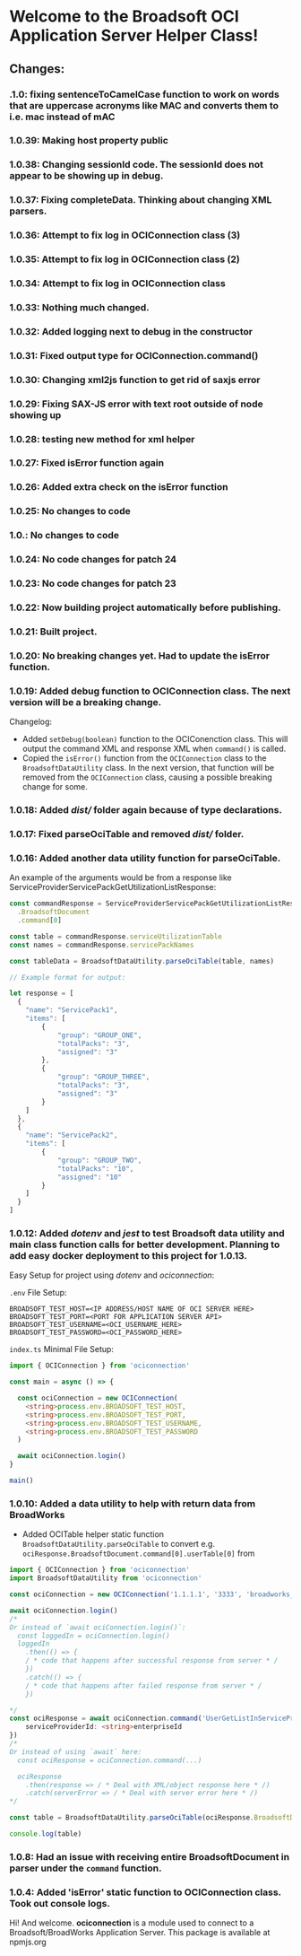 # Welcome to the Broadsoft OCI Application Server Helper Class!

## Changes:

### .1.0: fixing sentenceToCamelCase function to work on words that are uppercase acronyms like MAC and converts them to i.e. mac instead of mAC 

### 1.0.39: Making host property public 

### 1.0.38: Changing sessionId code. The sessionId does not appear to be showing up in debug. 

### 1.0.37: Fixing completeData. Thinking about changing XML parsers. 

### 1.0.36: Attempt to fix log in OCIConnection class (3) 

### 1.0.35: Attempt to fix log in OCIConnection class (2) 

### 1.0.34: Attempt to fix log in OCIConnection class 

### 1.0.33: Nothing much changed. 

### 1.0.32: Added logging next to debug in the constructor 

### 1.0.31: Fixed output type for OCIConnection.command() 

### 1.0.30: Changing xml2js function to get rid of saxjs error 

### 1.0.29: Fixing SAX-JS error with text root outside of node showing up 

### 1.0.28: testing new method for xml helper 

### 1.0.27: Fixed isError function again 

### 1.0.26: Added extra check on the isError function 

### 1.0.25: No changes to code 

### 1.0.: No changes to code 

### 1.0.24: No code changes for patch 24 

### 1.0.23: No code changes for patch 23 

### 1.0.22: Now building project automatically before publishing.

### 1.0.21: Built project.

### 1.0.20: No breaking changes yet. Had to update the isError function. 

### 1.0.19: Added debug function to OCIConnection class. The next version will be a breaking change. 

Changelog:
- Added `setDebug(boolean)` function to the OCIConenction class. This will output the command XML and response XML when `command()` is called.
- Copied the `isError()` function from the `OCIConnection` class to the `BroadsoftDataUtility` class. In the next version, that function will be removed from the `OCIConnection` class, causing a possible breaking change for some.

### 1.0.18: Added _dist/_ folder again because of type declarations.

### 1.0.17: Fixed parseOciTable and removed _dist/_ folder.

### 1.0.16: Added another data utility function for parseOciTable. 

An example of the arguments would be from a response like ServiceProviderServicePackGetUtilizationListResponse:

```ts
const commandResponse = ServiceProviderServicePackGetUtilizationListResponse
  .BroadsoftDocument
  .command[0]

const table = commandResponse.serviceUtilizationTable
const names = commandResponse.servicePackNames

const tableData = BroadsoftDataUtility.parseOciTable(table, names)

// Example format for output:

let response = [
  {
    "name": "ServicePack1",
    "items": [
        {
            "group": "GROUP_ONE",
            "totalPacks": "3",
            "assigned": "3"
        },
        {
            "group": "GROUP_THREE",
            "totalPacks": "3",
            "assigned": "3"
        }
    ]
  },
  {
    "name": "ServicePack2",
    "items": [
        {
            "group": "GROUP_TWO",
            "totalPacks": "10",
            "assigned": "10"
        }
    ]
  }
]
```

### 1.0.12: Added _dotenv_ and _jest_ to test Broadsoft data utility and main class function calls for better development. Planning to add easy docker deployment to this project for 1.0.13.

Easy Setup for project using _dotenv_ and _ociconnection_:

`.env` File Setup:
```dotenv
BROADSOFT_TEST_HOST=<IP ADDRESS/HOST NAME OF OCI SERVER HERE>
BROADSOFT_TEST_PORT=<PORT FOR APPLICATION SERVER API>
BROADSOFT_TEST_USERNAME=<OCI_USERNAME_HERE>
BROADSOFT_TEST_PASSWORD=<OCI_PASSWORD_HERE>
```


`index.ts` Minimal File Setup:
```ts
import { OCIConnection } from 'ociconnection'

const main = async () => {

  const ociConnection = new OCIConnection(
    <string>process.env.BROADSOFT_TEST_HOST,
    <string>process.env.BROADSOFT_TEST_PORT,
    <string>process.env.BROADSOFT_TEST_USERNAME,
    <string>process.env.BROADSOFT_TEST_PASSWORD
  )

  await ociConnection.login()
}

main()
```

### 1.0.10: Added a data utility to help with return data from BroadWorks

- Added OCITable helper static function `BroadsoftDataUtility.parseOciTable` to convert e.g. `ociResponse.BroadsoftDocument.command[0].userTable[0]` from 
```ts
import { OCIConnection } from 'ociconnection'
import BroadsoftDataUtility from 'ociconnection'

const ociConnection = new OCIConnection('1.1.1.1', '3333', 'broadworks_user', 'broadworks_password')

await ociConnection.login()
/*
Or instead of `await ociConnection.login()`:
  const loggedIn = ociConnection.login()
  loggedIn
    .then(() => {
    / * code that happens after successful response from server * /
    })
    .catch(() => {
    / * code that happens after failed response from server * /
    })

*/
const ociResponse = await ociConnection.command('UserGetListInServiceProviderRequest', {
    serviceProviderId: <string>enterpriseId
})
/*
Or instead of using `await` here:
  const ociResponse = ociConnection.command(...)

  ociResponse
    .then(response => / * Deal with XML/object response here * /)
    .catch(serverError => / * Deal with server error here * /)
*/

const table = BroadsoftDataUtility.parseOciTable(ociResponse.BroadsoftDocument.command[0].userTable[0])

console.log(table) 

```

### 1.0.8: Had an issue with receiving entire BroadsoftDocument in parser under the `command` function.

### 1.0.4: Added 'isError' static function to OCIConnection class. Took out console logs.
Hi! And welcome. **ociconnection** is a module used to connect to a Broadsoft/BroadWorks Application Server. This package is available at npmjs.org 
